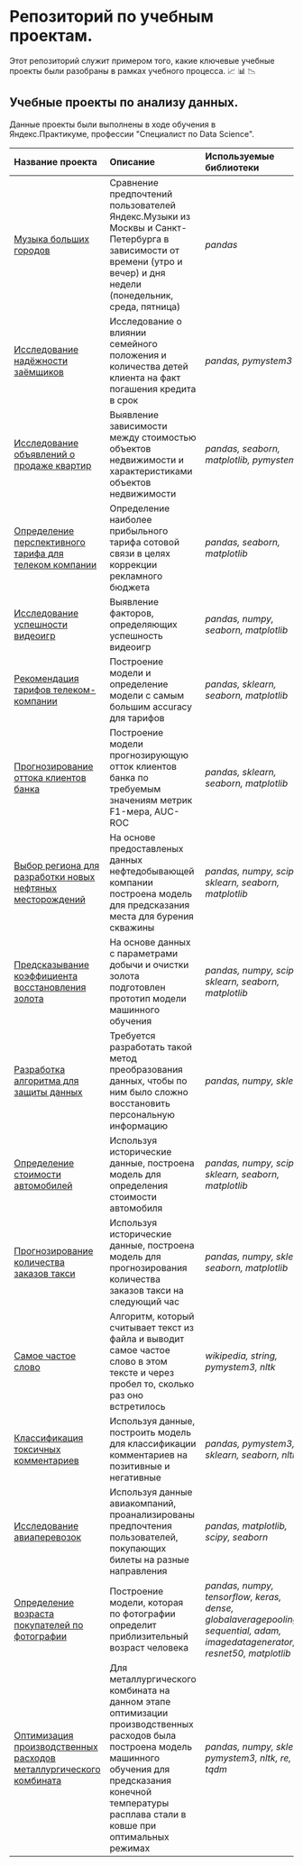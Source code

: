 # Репозиторий по учебным проектам.

Этот репозиторий служит примером того, какие ключевые учебные проекты были разобраны в рамках учебного процесса.	&#128200; &#128202; &#128201;

## Учебные проекты по анализу данных.

Данные проекты были выполнены в ходе обучения в Яндекс.Практикуме, профессии "Специалист по Data Science".

| Название проекта | Описание | Используемые библиотеки | Платформа | 
| :---------------------- | :---------------------- | :---------------------- | :---------------------- |
| [Музыка больших городов](Music_of_big_cities) | Сравнение предпочтений пользователей Яндекс.Музыки из Москвы и Санкт-Петербурга в зависимости от времени (утро и вечер) и дня недели (понедельник, среда, пятница)| *pandas* |  Яндекс.Практикум  |
| [Исследование надёжности заёмщиков](Investigation_of_the_reliability_of_borrowers) | Исследование о влиянии семейного положения и количества детей клиента на факт погашения кредита в срок| *pandas, pymystem3* |  Яндекс.Практикум  |
| [Исследование объявлений о продаже квартир](Research_of_ads_for_the_sale_of_apartments) | Выявление зависимости между стоимостью объектов недвижимости и характеристиками объектов недвижимости| *pandas, seaborn, matplotlib, pymystem3* |  Яндекс.Практикум  |
| [Определение перспективного тарифа для телеком компании](Determining_a_promising_tariff_for_a_telecom_company) | Определение наиболее прибыльного тарифа сотовой связи в целях коррекции рекламного бюджета| *pandas, seaborn, matplotlib* |  Яндекс.Практикум  |
| [Исследование успешности видеоигр ](Project_for_determining_the_success_factors_of_the_game) | Выявление факторов, определяющих успешность видеоигр| *pandas, numpy, seaborn, matplotlib* |  Яндекс.Практикум  |
| [Рекомендация тарифов телеком-компании](Recommendation_of_tariffs) | Построение модели и определение модели с самым большим accuracy для тарифов| *pandas, sklearn, seaborn, matplotlib* |  Яндекс.Практикум  |
| [Прогнозирование оттока клиентов банка](Forecasting_the_outflow_of_bank_customers) | Построение модели прогнозирующую отток клиентов банка по требуемым значениям метрик F1-мера, AUC-ROC| *pandas, sklearn, seaborn, matplotlib* |  Яндекс.Практикум  |
| [Выбор региона для разработки новых нефтяных месторождений](Choosing_a_region_for_the_development_of_new_oil_fields) | На основе предоставленых данных нефтедобывающей компании построена модель для предсказания места для бурения скважины| *pandas, numpy, scipy, sklearn, seaborn, matplotlib* |  Яндекс.Практикум  |
| [Предсказывание коэффициента восстановления золота](Preparation_of_a_prototype_model_for_a_metalworking_enterprise) | На основе данных с параметрами добычи и очистки золота подготовлен прототип модели машинного обучения| *pandas, numpy, scipy, sklearn, seaborn, matplotlib* |  Яндекс.Практикум  |
| [Разработка алгоритма для защиты данных](Data_protection_of_insurance_company_clients) | Требуется разработать такой метод преобразования данных, чтобы по ним было сложно восстановить персональную информацию| *pandas, numpy, sklearn* |  Яндекс.Практикум  |
| [Определение стоимости автомобилей](Determining_the_cost_of_cars) | Используя исторические данные, построена модель для определения стоимости автомобиля| *pandas, numpy, scipy, sklearn, seaborn, matplotlib* |  Яндекс.Практикум  |
| [Прогнозирование количества заказов такси](Forecasting_taxi_orders) | Используя исторические данные, построена модель для прогнозирования количества заказов такси на следующий час| *pandas, numpy, sklearn, seaborn, matplotlib* |  Яндекс.Практикум  |
| [Самое частое слово](Forecasting_taxi_orders) |Алгоритм, который считывает текст из файла и выводит самое частое слово в этом тексте и через пробел то, сколько раз оно встретилось| *wikipedia, string, pymystem3, nltk* |  Stepik  |
| [Классификация токсичных комментариев](Classification_of_toxic_comments) | Используя данные, построить модель для классификации комментариев на позитивные и негативные| *pandas, pymystem3, sklearn, seaborn, nltk, re* |  Яндекс.Практикум  |
| [Исследование авиаперевозок](Airline_data_research) | Используя данные авиакомпаний, проанализированы предпочтения пользователей, покупающих билеты на разные направления| *pandas, matplotlib, scipy, seaborn* |  Яндекс.Практикум  |
| [Определение возраста покупателей по фотографии](Determining_the_age_of_buyers) |Построение модели, которая по фотографии определит приблизительный возраст человека| *pandas, numpy, tensorflow, keras, dense, globalaveragepooling2d, sequential, adam, imagedatagenerator, resnet50, matplotlib* |  Яндекс.Практикум  |
| [Оптимизация производственных расходов металлургического комбината](Optimization_of_production_costs_of_the_metallurgical_plant) |Для металлургического комбината на данном этапе оптимизации производственных расходов была построена модель машинного обучения для предсказания конечной температуры расплава стали в ковше при оптимальных режимах| *pandas, numpy, sklearn, pymystem3, nltk, re, tqdm* |  Яндекс.Практикум  |
